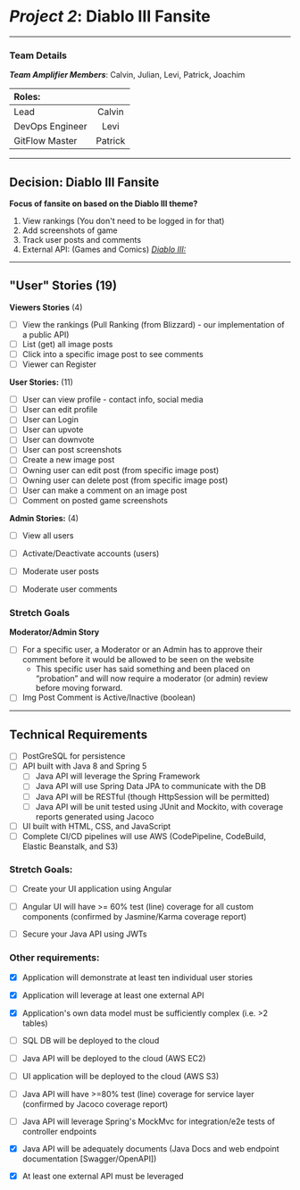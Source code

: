# _Project 2_: Diablo III Fansite 
<hr></hr>

### Team Details
_**Team Amplifier Members**_: Calvin, Julian, Levi, Patrick, Joachim

| **Roles**: | |
| :------------ | :------:|
| Lead | Calvin |
| DevOps Engineer | Levi |
| GitFlow Master| Patrick |

<hr></hr>

## Decision: Diablo III Fansite
**Focus of fansite on based on the Diablo III theme?**
1. View rankings (You don't need to be logged in for that)
2. Add screenshots of game
3. Track user posts and comments
4. External API: (Games and Comics) [_Diablo III:_](https://develop.battle.net/documentation/guides/getting-started)
<hr></hr>

## "User" Stories (19)

**Viewers Stories** (4)
- [ ] View the rankings (Pull Ranking (from Blizzard) - our implementation of a public API)
- [ ] List (get) all image posts
- [ ] Click into a specific image post to see comments
- [ ] Viewer can Register

**User Stories:** (11)
- [ ] User can view profile - contact info, social media
- [ ] User can edit profile
- [ ] User can Login
- [ ] User can upvote
- [ ] User can downvote
- [ ] User can post screenshots
- [ ] Create a new image post
- [ ] Owning user can edit post (from specific image post)
- [ ] Owning user can delete post (from specific image post)
- [ ] User can make a comment on an image post
- [ ] Comment on posted game screenshots

**Admin Stories:** (4)
- [ ] View all users
- [ ] Activate/Deactivate accounts (users)
- [ ] Moderate user posts
- [ ] Moderate user comments


### Stretch Goals
**Moderator/Admin Story**
- [ ] For a specific user, a Moderator or an Admin has to approve their comment before it would be allowed to be seen on the website
    - This specific user has said something and been placed on “probation” and will now require a moderator (or admin) review before moving forward.
- [ ] Img Post Comment is Active/Inactive (boolean)

<hr></hr>

## Technical Requirements
- [ ] PostGreSQL for persistence
- [ ] API built with Java 8 and Spring 5
    - [ ] Java API will leverage the Spring Framework
    - [ ] Java API will use Spring Data JPA to communicate with the DB
    - [ ] Java API will be RESTful (though HttpSession will be permitted)
    - [ ] Java API will be unit tested using JUnit and Mockito, with coverage reports generated using Jacoco
- [ ] UI built with HTML, CSS, and JavaScript
- [ ] Complete CI/CD pipelines will use AWS (CodePipeline, CodeBuild, Elastic Beanstalk, and S3)

### Stretch Goals:
- [ ] Create your UI application using Angular
- [ ] Angular UI will have >= 60% test (line) coverage for all custom components (confirmed by Jasmine/Karma coverage report)
- [ ] Secure your Java API using JWTs


### Other requirements:

- [x] Application will demonstrate at least ten individual user stories
- [x] Application will leverage at least one external API
- [x] Application's own data model must be sufficiently complex (i.e. >2 tables)
- [ ] SQL DB will be deployed to the cloud
- [ ] Java API will be deployed to the cloud (AWS EC2)
- [ ] UI application will be deployed to the cloud (AWS S3)
- [ ] Java API will have >=80% test (line) coverage for service layer (confirmed by Jacoco coverage report)
- [ ] Java API will leverage Spring's MockMvc for integration/e2e tests of controller endpoints
- [x] Java API will be adequately documents (Java Docs and web endpoint documentation [Swagger/OpenAPI])
- [x] At least one external API must be leveraged


